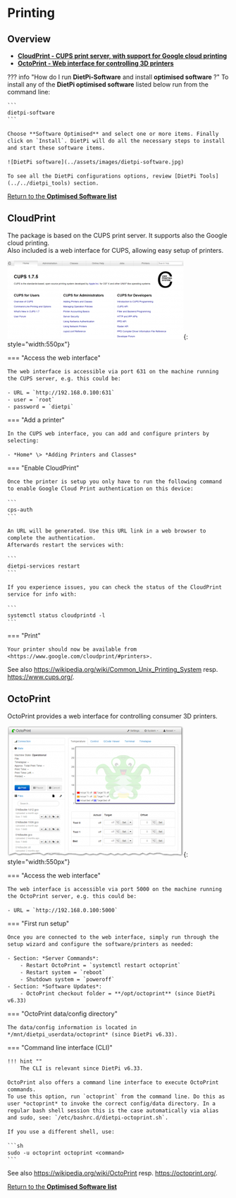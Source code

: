 # Printing

## Overview

- [**CloudPrint - CUPS print server, with support for Google cloud printing**](#cloudprint)
- [**OctoPrint - Web interface for controlling 3D printers**](#octoprint)

??? info "How do I run **DietPi-Software** and install **optimised software** ?"
    To install any of the **DietPi optimised software** listed below run from the command line:

    ```
    dietpi-software
    ```

    Choose **Software Optimised** and select one or more items. Finally click on `Install`. DietPi will do all the necessary steps to install and start these software items.

    ![DietPi software](../assets/images/dietpi-software.jpg)

    To see all the DietPi configurations options, review [DietPi Tools](../../dietpi_tools) section.

[Return to the **Optimised Software list**](../../dietpi_optimised_software)

## CloudPrint

The package is based on the CUPS print server. It supports also the Google cloud printing.  
Also included is a web interface for CUPS, allowing easy setup of printers.

![DietPi print server software CUPS](../assets/images/dietpi-software-printserver-cups.png){: style="width:550px"}

=== "Access the web interface"

    The web interface is accessible via port 631 on the machine running the CUPS server, e.g. this could be:  

    - URL = `http://192.168.0.100:631`  
    - user = `root`  
    - password = `dietpi`

=== "Add a printer"

    In the CUPS web interface, you can add and configure printers by selecting:

    - *Home* \> *Adding Printers and Classes*

=== "Enable CloudPrint"

    Once the printer is setup you only have to run the following command to enable Google Cloud Print authentication on this device:

    ```
    cps-auth
    ```

    An URL will be generated. Use this URL link in a web browser to complete the authentication.  
    Afterwards restart the services with:

    ```
    dietpi-services restart
    ```

    If you experience issues, you can check the status of the CloudPrint service for info with:

    ```
    systemctl status cloudprintd -l
    ```

=== "Print"

    Your printer should now be available from <https://www.google.com/cloudprint/#printers>.

See also <https://wikipedia.org/wiki/Common_Unix_Printing_System> resp. <https://www.cups.org/>.

## OctoPrint

OctoPrint provides a web interface for controlling consumer 3D printers.

![DietPi print server software OctoPrint](../assets/images/dietpi-software-printserver-octoprint.png){: style="width:550px"}

=== "Access the web interface"

    The web interface is accessible via port 5000 on the machine running the OctoPrint server, e.g. this could be:  

    - URL = `http://192.168.0.100:5000`  

=== "First run setup"

    Once you are connected to the web interface, simply run through the setup wizard and configure the software/printers as needed:

    - Section: *Server Commands*:
        - Restart OctoPrint = `systemctl restart octoprint`
        - Restart system = `reboot`
        - Shutdown system = `poweroff`
    - Section: *Software Updates*:
        - OctoPrint checkout folder = **/opt/octoprint** (since DietPi v6.33)

=== "OctoPrint data/config directory"

    The data/config information is located in */mnt/dietpi_userdata/octoprint* (since DietPi v6.33).

=== "Command line interface (CLI)"

    !!! hint ""
        The CLI is relevant since DietPi v6.33.

    OctoPrint also offers a command line interface to execute OctoPrint commands.  
    To use this option, run `octoprint` from the command line. Do this as user *octoprint* to invoke the correct config/data directory. In a regular bash shell session this is the case automatically via alias and sudo, see: `/etc/bashrc.d/dietpi-octoprint.sh`.

    If you use a different shell, use:

    ```sh
    sudo -u octoprint octoprint <command>
    ```

See also <https://wikipedia.org/wiki/OctoPrint> resp. <https://octoprint.org/>.

[Return to the **Optimised Software list**](../../dietpi_optimised_software)
